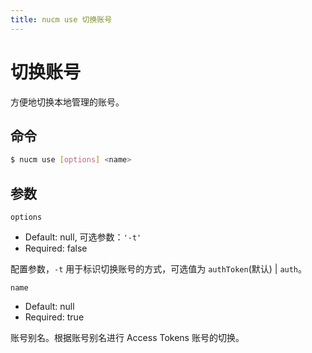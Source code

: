 ```yaml
---
title: nucm use 切换账号
---
```


# 切换账号

方便地切换本地管理的账号。

## 命令

```bash
$ nucm use [options] <name>
```

## 参数

`options`

- Default: null, 可选参数：`'-t'`
- Required: false

配置参数，`-t` 用于标识切换账号的方式，可选值为 `authToken`(默认) | `auth`。

`name`

- Default: null
- Required: true

账号别名。根据账号别名进行 Access Tokens 账号的切换。
